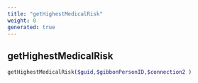 ```yaml
---
title: "getHighestMedicalRisk"
weight: 0
generated: true
---
```


## getHighestMedicalRisk



```php
getHighestMedicalRisk($guid,$gibbonPersonID,$connection2 )
```





